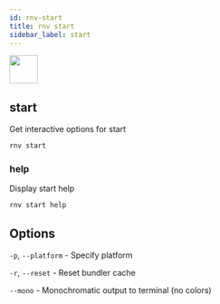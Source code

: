 ```yaml
---
id: rnv-start
title: rnv start
sidebar_label: start
---
```


<img src="https://renative.org/img/ic_cli.png" width=50 height=50 />

## start

Get interactive options for start

```bash
rnv start
```

### help

Display start help

```bash
rnv start help
```

## Options

`-p`, `--platform` - Specify platform

`-r`, `--reset` - Reset bundler cache

`--mono` - Monochromatic output to terminal (no colors)
